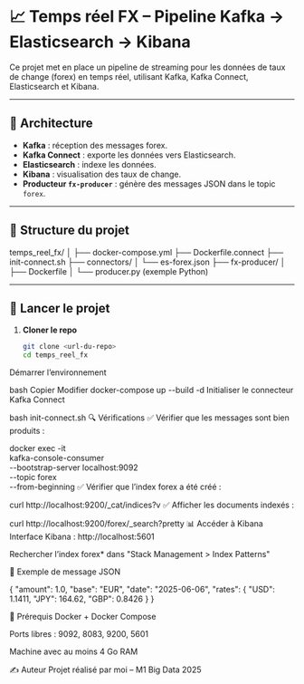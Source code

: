 # 📈 Temps réel FX – Pipeline Kafka → Elasticsearch → Kibana

Ce projet met en place un pipeline de streaming pour les données de taux de change (forex) en temps réel, utilisant Kafka, Kafka Connect, Elasticsearch et Kibana.

---

## 🔧 Architecture

- **Kafka** : réception des messages forex.
- **Kafka Connect** : exporte les données vers Elasticsearch.
- **Elasticsearch** : indexe les données.
- **Kibana** : visualisation des taux de change.
- **Producteur `fx-producer`** : génère des messages JSON dans le topic `forex`.

---

## 📁 Structure du projet


temps_reel_fx/
│
├── docker-compose.yml
├── Dockerfile.connect
├── init-connect.sh
├── connectors/
│ └── es-forex.json
├── fx-producer/
│ ├── Dockerfile
│ └── producer.py (exemple Python)

---

## 🚀 Lancer le projet

1. **Cloner le repo**
   ```bash
   git clone <url-du-repo>
   cd temps_reel_fx


Démarrer l’environnement

bash
Copier
Modifier
docker-compose up --build -d
Initialiser le connecteur Kafka Connect


bash init-connect.sh
🔍 Vérifications
✅ Vérifier que les messages sont bien produits :



docker exec -it <container-kafka> \
  kafka-console-consumer \
  --bootstrap-server localhost:9092 \
  --topic forex \
  --from-beginning
✅ Vérifier que l’index forex a été créé :


curl http://localhost:9200/_cat/indices?v
✅ Afficher les documents indexés :


curl http://localhost:9200/forex/_search?pretty
📊 Accéder à Kibana
Interface Kibana : http://localhost:5601

Rechercher l’index forex* dans "Stack Management > Index Patterns"

📝 Exemple de message JSON




{
  "amount": 1.0,
  "base": "EUR",
  "date": "2025-06-06",
  "rates": {
    "USD": 1.1411,
    "JPY": 164.62,
    "GBP": 0.8426
  }
}



📌 Prérequis
Docker + Docker Compose

Ports libres : 9092, 8083, 9200, 5601

Machine avec au moins 4 Go RAM

✍️ Auteur
Projet réalisé par moi – M1 Big Data 2025
